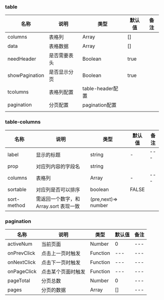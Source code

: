 ### table

| 名称             | 说明     | 类型             | 默认值  | 备注   |
| -------------- | ------ | -------------- | ---- | ---- |
| columns        | 表格列    | Array          | []   |      |
| data           | 表格数据   | Array          | []   |      |
| needHeader     | 是否需要表头 | Boolean        | true |      |
| showPagination | 是否显示分页 | Boolean        | true |      |
| tcolumns   | 表格列配置   | table-header配置 |      |      |
| pagination     | 分页配置   | pagination配置   |      |      |
|                |        |                |      |      |

### table-columns

| 名称          | 说明                        | 类型                   | 默认值   | 备注   |
| ----------- | ------------------------- | -------------------- | ----- | ---- |
| label       | 显示的标题                     | string               | -     | ---  |
| prop        | 对应列内容的字段名                 | string               |       |      |
| columns     | 表格列                       | Array                | -     | ---  |
| sortable    | 对应列是否可以排序                 | boolean              | FALSE |      |
| sort-method | 需返回一个数字，和 Array.sort 表现一致 | (pre,next)=>  number |       |      |


### pagination

| 名称          | 说明        | 类型       | 默认值  | 备注   |
| ----------- | --------- | -------- | ---- | ---- |
| activeNum   | 当前页面      | Number   | 0    | ---  |
| onPrevClick | 点击上一页时触发  | Function | ---  | ---  |
| onNextClick | 点击下一页时触发  | Function | ---  | ---  |
| onPageClick | 点击某个页面时触发 | Function | ---  | ---  |
| pageTotal   | 分页总数      | Number   | 0    | ---  |
| pages       | 分页的数据     | Array    | []   | ---  |
